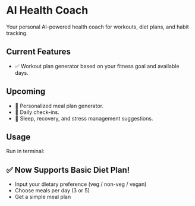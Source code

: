 # AI Health Coach

Your personal AI-powered health coach for workouts, diet plans, and habit tracking.

## Current Features

- ✅ Workout plan generator based on your fitness goal and available days.

## Upcoming

- 🍎 Personalized meal plan generator.
- 💬 Daily check-ins.
- 🧘 Sleep, recovery, and stress management suggestions.

## Usage

Run in terminal:

## ✅ Now Supports Basic Diet Plan!

- Input your dietary preference (veg / non-veg / vegan)
- Choose meals per day (3 or 5)
- Get a simple meal plan
